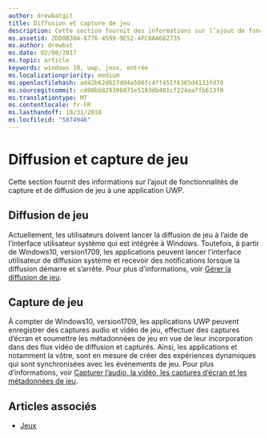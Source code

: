 ```yaml
---
author: drewbatgit
title: Diffusion et capture de jeu
description: Cette section fournit des informations sur l’ajout de fonctionnalités de capture et de diffusion de jeu à une application UWP.
ms.assetid: 2DD0B384-8776-4599-9E52-4FC0AA682735
ms.author: drewbat
ms.date: 02/08/2017
ms.topic: article
keywords: windows 10, uwp, jeux, entrée
ms.localizationpriority: medium
ms.openlocfilehash: ad42b62d627dd4a506fc4ff451f6365d4133fd70
ms.sourcegitcommit: cd00bb829306871e5103db481cf224ea7fb613f0
ms.translationtype: MT
ms.contentlocale: fr-FR
ms.lasthandoff: 10/31/2018
ms.locfileid: "5874946"
---
```

# <a name="game-broadcast-and-capture"></a>Diffusion et capture de jeu

Cette section fournit des informations sur l’ajout de fonctionnalités de capture et de diffusion de jeu à une application UWP.

## <a name="game-broadcasting"></a>Diffusion de jeu
Actuellement, les utilisateurs doivent lancer la diffusion de jeu à l’aide de l’interface utilisateur système qui est intégrée à Windows. Toutefois, à partir de Windows10, version1709, les applications peuvent lancer l’interface utilisateur de diffusion système et recevoir des notifications lorsque la diffusion démarre et s’arrête. Pour plus d’informations, voir [Gérer la diffusion de jeu](manage-game-broadcasting.md).

## <a name="game-capture"></a>Capture de jeu
À compter de Windows10, version1709, les applications UWP peuvent enregistrer des captures audio et vidéo de jeu, effectuer des captures d’écran et soumettre les métadonnées de jeu en vue de leur incorporation dans des flux vidéo de diffusion et capturés. Ainsi, les applications et notamment la vôtre, sont en mesure de créer des expériences dynamiques qui sont synchronisées avec les événements de jeu. Pour plus d’informations, voir [Capturer l’audio, la vidéo, les captures d’écran et les métadonnées de jeu](capture-game-audio-video-screenshots-and-metadata.md).



## <a name="see-also"></a>Articles associés

* [Jeux](index.md)